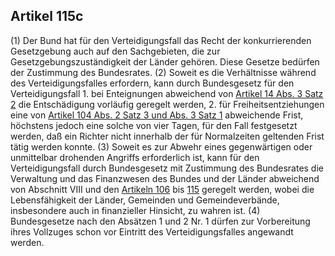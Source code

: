 ## Artikel 115c

(1) Der Bund hat für den Verteidigungsfall das Recht der konkurrierenden Gesetzgebung auch auf den Sachgebieten, die zur Gesetzgebungszuständigkeit der Länder gehören. Diese Gesetze bedürfen der Zustimmung des Bundesrates.
(2) Soweit es die Verhältnisse während des Verteidigungsfalles erfordern, kann durch Bundesgesetz für den Verteidigungsfall
    1. bei Enteignungen abweichend von [Artikel 14 Abs. 3 Satz 2](#artikel-14) die Entschädigung vorläufig geregelt werden,
    2. für Freiheitsentziehungen eine von [Artikel 104 Abs. 2 Satz 3 und Abs. 3 Satz 1](#artikel-104) abweichende Frist, höchstens jedoch eine solche von vier Tagen, für den Fall festgesetzt werden, daß ein Richter nicht innerhalb der für Normalzeiten geltenden Frist tätig werden konnte.
(3) Soweit es zur Abwehr eines gegenwärtigen oder unmittelbar drohenden Angriffs erforderlich ist, kann für den Verteidigungsfall durch Bundesgesetz mit Zustimmung des Bundesrates die Verwaltung und das Finanzwesen des Bundes und der Länder abweichend von Abschnitt VIII und den [Artikeln 106](#artikel-106) bis [115](#artikel-115) geregelt werden, wobei die Lebensfähigkeit der Länder, Gemeinden und Gemeindeverbände, insbesondere auch in finanzieller Hinsicht, zu wahren ist.
(4) Bundesgesetze nach den Absätzen 1 und 2 Nr. 1 dürfen zur Vorbereitung ihres Vollzuges schon vor Eintritt des Verteidigungsfalles angewandt werden.

